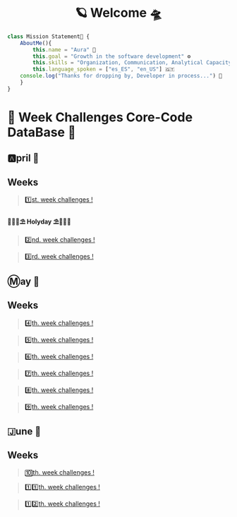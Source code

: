 <h1 align="center">🪐 Welcome 🛸</h1>

```javascript
class Mission Statement🔐 { 
    AboutMe(){
        this.name = "Aura" 🌸
        this.goal = "Growth in the software development" ⚙️
        this.skills = "Organization, Communication, Analytical Capacity, Creativity" 🧱
        this.language_spoken = ["es_ES", "en_US"] 🇬🇹
    console.log("Thanks for dropping by, Developer in process...") 🔧
    }
}
```

# 🎯 Week Challenges Core-Code DataBase 🚀
## 🅰️pril 📅
## Weeks

>[1️⃣st. week challenges !](/April/week1.md)

#### 🌊🐚🌴⛱️ Holyday ⛱️🌴🐚🌊

>[2️⃣nd. week challenges !](/April/week2.md)

>[3️⃣rd. week challenges !](/April/week3.md)

## Ⓜ️ay 📅
## Weeks

>[4️⃣th. week challenges !](/May/week4.md)

>[5️⃣th. week challenges !](/May/week5.md)

>[6️⃣th. week challenges !](/May/week6.md)

>[7️⃣th. week challenges !](/May/week7.md)

>[8️⃣th. week challenges !](/May/week8.md)

>[9️⃣th. week challenges !](/May/week9.md)

## 🇯une 📅 
## Weeks  

>[🔟th. week challenges !](/June/week10.md)

>[1️⃣1️⃣th. week challenges !](/June/week11.md)

>[1️⃣2️⃣th. week challenges !](/June/week12.md)
